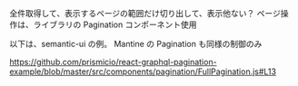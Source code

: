 
全件取得して、表示するページの範囲だけ切り出して、表示他ない？
ページ操作は、ライブラリの Pagination コンポーネント使用

以下は、semantic-ui の例。 Mantine の Pagination も同様の制御のみ

https://github.com/prismicio/react-graphql-pagination-example/blob/master/src/components/pagination/FullPagination.js#L13